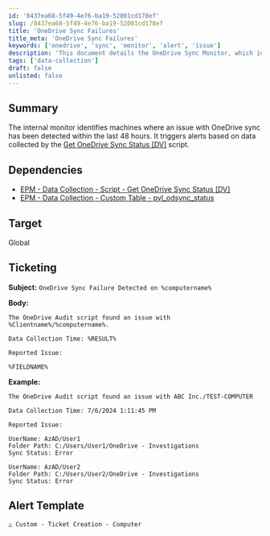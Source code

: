 ```yaml
---
id: '8437ea68-5f49-4e76-ba19-52001cd178ef'
slug: /8437ea68-5f49-4e76-ba19-52001cd178ef
title: 'OneDrive Sync Failures'
title_meta: 'OneDrive Sync Failures'
keywords: ['onedrive', 'sync', 'monitor', 'alert', 'issue']
description: 'This document details the OneDrive Sync Monitor, which identifies machines with sync issues detected in the last 48 hours and triggers alerts. It relies on specific data collection scripts and custom tables to provide timely notifications for IT support teams.'
tags: ['data-collection']
draft: false
unlisted: false
---
```


## Summary

The internal monitor identifies machines where an issue with OneDrive sync has been detected within the last 48 hours. It triggers alerts based on data collected by the [Get OneDrive Sync Status [DV]](/docs/ed03ad47-d4f8-4917-8ecc-0505b6172ece) script.

## Dependencies

- [EPM - Data Collection - Script - Get OneDrive Sync Status [DV]](/docs/ed03ad47-d4f8-4917-8ecc-0505b6172ece)
- [EPM - Data Collection - Custom Table - pvl_odsync_status](/docs/e7a826db-104c-4ebb-877f-b44e138067f9)

## Target

Global

## Ticketing

**Subject:** `OneDrive Sync Failure Detected on %computername%`

**Body:**

```
The OneDrive Audit script found an issue with %Clientname%/%computername%.
```

```
Data Collection Time: %RESULT%
```

```
Reported Issue: 
```

```
%FIELDNAME%
```

**Example:**

```
The OneDrive Audit script found an issue with ABC Inc./TEST-COMPUTER
```

```
Data Collection Time: 7/6/2024 1:11:45 PM
```

```
Reported Issue: 
```

```
UserName: AzAD/User1
Folder Path: C:/Users/User1/OneDrive - Investigations
Sync Status: Error
```

```
UserName: AzAD/User2
Folder Path: C:/Users/User2/OneDrive - Investigations
Sync Status: Error
```

## Alert Template

```
△ Custom - Ticket Creation - Computer
```


